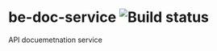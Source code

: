 # be-doc-service ![Build status](https://github.com/notabarista/be-doc-service/actions/workflows/be_doc_service.yml/badge.svg?branch=master)
API docuemetnation service
